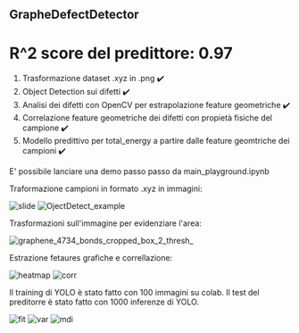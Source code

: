 ## GrapheDefectDetector

# R^2 score del predittore: 0.97

1) Trasformazione dataset .xyz in .png ✔️
2) Object Detection sui difetti ✔️
3) Analisi dei difetti con OpenCV per estrapolazione feature geometriche ✔️
4) Correlazione feature geometriche dei difetti con propietà fisiche del campione ✔️
5) Modello predittivo per total_energy a partire dalle feature geomtriche dei campioni ✔️

E' possibile lanciare una demo passo passo da main_playground.ipynb

Traformazione campioni in formato .xyz in immagini:

![slide](https://github.com/Gabrocecco/GrapheDefectDetector/assets/52239001/5a37633a-c502-4b3e-8c18-bc3ab3daf749)
![OjectDetect_example](https://github.com/Gabrocecco/GrapheDefectDetector/assets/52239001/bee7ab69-bdf7-4688-8120-2c4c3dc77370)

Trasformazioni sull'immagine per evidenziare l'area:

![graphene_4734_bonds_cropped_box_2_thresh_](https://github.com/Gabrocecco/GrapheDefectDetector/assets/52239001/f75aaa39-8712-4a2f-a787-7d5da8061b81)

Estrazione fetaures grafiche e correllazione: 

![heatmap](https://github.com/Gabrocecco/GrapheDefectDetector/assets/52239001/c875ab62-cf52-4179-818f-93b7d1284e65)
![corr](https://github.com/Gabrocecco/GrapheDefectDetector/assets/52239001/a6862c38-39da-4079-9d1d-e97ebb612b25)

Il training di YOLO è stato fatto con 100 immagini su colab. 
Il test del preditorre è stato fatto con 1000 inferenze di YOLO. 

![fit](https://github.com/Gabrocecco/GrapheDefectDetector/assets/52239001/e4dc38f7-03e4-4fbf-89ba-1b8cd2765340)
![var](https://github.com/Gabrocecco/GrapheDefectDetector/assets/52239001/d4b6c8ec-715f-49b8-ad5f-e516c71d88b6)
![mdi](https://github.com/Gabrocecco/GrapheDefectDetector/assets/52239001/2cd9b203-e7e8-4467-a22e-8bd2a9d12ec5)
